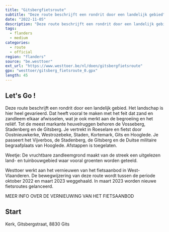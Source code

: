 ```yaml
---
title: "Gitsbergfietsroute"
subtitle: "Deze route beschrijft een rondrit door een landelijk gebied"
date: "2022-11-05"
description: "Deze route beschrijft een rondrit door een landelijk gebied" 
tags:
  - flanders
  - medium
categories: 
  - route
  - official
region: "flanders"
source: "be.westtoer"
ext_url: "https://www.westtoer.be/nl/doen/gitsbergfietsroute"
gpx: "westtoer/gitsberg_fietsroute_0.gpx"
length: 45
---
```


## Let's Go !

Deze route beschrijft een rondrit door een landelijk gebied. Het landschap is hier heel gevarieerd. Dat heeft vooral te maken met het feit dat zand en zandleem elkaar afwisselen, wat je ook merkt aan de begroeiing en het reliëf. Tot de meest markante heuvelruggen behoren de Vosseberg, Stadenberg en de Gitsberg. Je vertrekt in Roeselare en fietst door Oostnieuwkerke, Westrozebeke, Staden, Kortemark, Gits en Hooglede. Je passeert het Vijverbos, de Stadenberg, de Gitsberg en de Duitse militaire begraafplaats van Hooglede. Afstappen is toegelaten.

Weetje: De vruchtbare zandleemgrond maakt van de streek een uitgelezen land- en tuinbouwgebied waar vooral groenten worden geteeld.

Westtoer werkt aan het vernieuwen van het fietsaanbod in West-Vlaanderen. De bewegwijzering van deze route wordt tussen de periode oktober 2022 en maart 2023 weggehaald. In maart 2023 worden nieuwe fietsroutes gelanceerd.

MEER INFO OVER DE VERNIEUWING VAN HET FIETSAANBOD

## Start 

Kerk, Gitsbergstraat, 8830 Gits 


